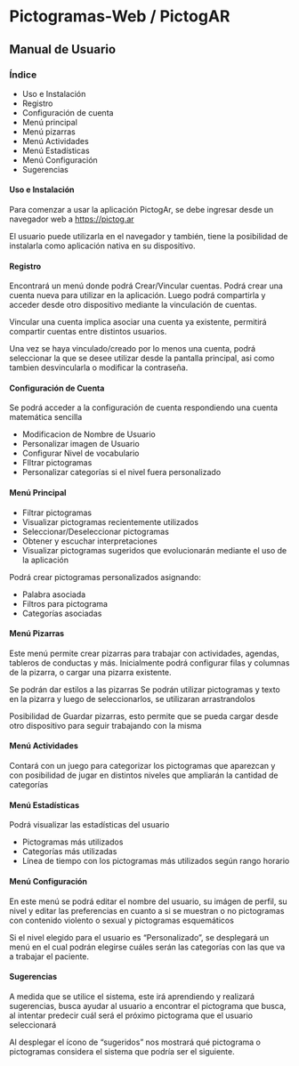 # Pictogramas-Web / PictogAR

## Manual de Usuario

### Índice

- Uso e Instalación
- Registro
- Configuración de cuenta
- Menú principal
- Menú pizarras
- Menú Actividades
- Menú Estadísticas
- Menú Configuración
- Sugerencias

#### Uso e Instalación

Para comenzar a usar la aplicación PictogAr, se debe ingresar desde un navegador web a https://pictog.ar

El usuario puede utilizarla en el navegador y también, tiene la posibilidad de instalarla como aplicación nativa  en su dispositivo.

#### Registro
Encontrará un menú donde podrá Crear/Vincular cuentas.
Podrá crear una cuenta nueva para utilizar en la aplicación.
Luego podrá compartirla y acceder desde  otro dispositivo mediante la vinculación de cuentas.

Vincular una cuenta implica asociar una cuenta ya existente, permitirá compartir cuentas entre distintos usuarios.

Una vez se haya vinculado/creado por lo menos una cuenta, podrá seleccionar la que se desee utilizar desde la pantalla principal, asi como tambien desvincularla o modificar la contraseña.

#### Configuración de Cuenta
Se podrá acceder a la configuración de cuenta respondiendo una cuenta matemática sencilla

+ Modificacion de Nombre de Usuario
+ Personalizar imagen de Usuario
+ Configurar Nivel de vocabulario
+ FIltrar pictogramas
+ Personalizar categorías si el nivel fuera personalizado

#### Menú Principal
- Filtrar pictogramas
- Visualizar pictogramas recientemente utilizados
- Seleccionar/Deseleccionar pictogramas
- Obtener y escuchar interpretaciones
- Visualizar pictogramas sugeridos que evolucionarán mediante el uso de la aplicación

Podrá crear pictogramas personalizados asignando:
- Palabra asociada
- Filtros para pictograma
- Categorías asociadas

#### Menú Pizarras
Este menú permite crear pizarras para trabajar con actividades, agendas, tableros de conductas y más.
Inicialmente podrá configurar filas y columnas de la pizarra, o cargar una pizarra existente.

Se podrán dar estilos a las pizarras
Se podrán utilizar pictogramas y texto en la pizarra y luego de seleccionarlos, se utilizaran arrastrandolos 

Posibilidad de Guardar pizarras, esto permite que se pueda cargar desde otro dispositivo para seguir trabajando con la misma

#### Menú Actividades
Contará con un juego para categorizar los pictogramas que aparezcan y con posibilidad de jugar en distintos niveles que ampliarán la cantidad de categorías

#### Menú Estadísticas
Podrá visualizar las estadísticas del usuario
+ Pictogramas más utilizados
+ Categorías más utilizadas
+ Línea de tiempo con los pictogramas más utilizados según rango horario

#### Menú Configuración
En este menú se podrá editar el nombre del usuario, su imágen de perfil, su nivel y editar las preferencias en cuanto a si se muestran o no pictogramas con contenido violento o sexual y pictogramas esquemáticos

Si el nivel elegido para el usuario es “Personalizado”, se desplegará un menú en el cual podrán elegirse cuáles serán las categorías con las que va a trabajar el paciente.

#### Sugerencias
A medida que se utilice el sistema, este irá aprendiendo y realizará sugerencias, busca ayudar al usuario a encontrar el pictograma que busca, al intentar predecir cuál será el próximo pictograma que el usuario seleccionará

Al desplegar el ícono de “sugeridos” nos mostrará qué pictograma o pictogramas considera el sistema que podría ser el siguiente.

